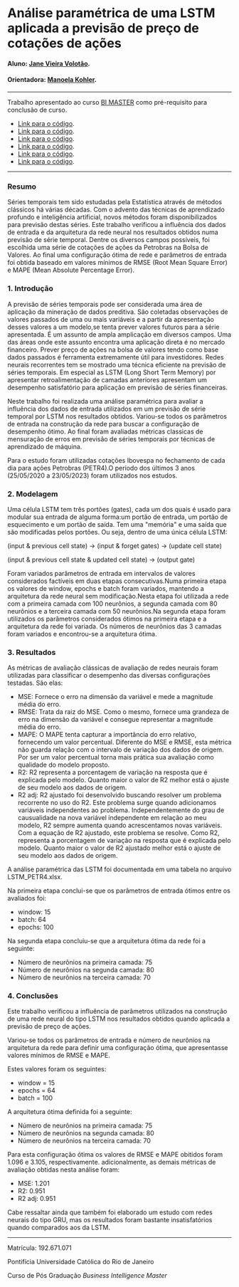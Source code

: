 # Análise paramétrica de uma LSTM aplicada a previsão de preço de cotações de ações

#### Aluno: [Jane Vieira Volotão](https://github.com/janevolotao/bimaster/).
#### Orientadora: [Manoela Kohler](https://github.com/manoelakohler).
---

Trabalho apresentado ao curso [BI MASTER](https://ica.puc-rio.ai/bi-master) como pré-requisito para conclusão de curso.

- [Link para o código](https://github.com/janevolotao/bimaster/LSTM1.ipynb).
- [Link para o código](https://github.com/janevolotao/bimaster/LSTM2.ipynb).
- [Link para o código](https://github.com/janevolotao/bimaster/LSTM3.ipynb). 
- [Link para o código](https://github.com/janevolotao/bimaster/LSTM4.ipynb). 
- [Link para o código](https://github.com/janevolotao/bimaster/LSTM5.ipynb). 
- [Link para o código](https://github.com/janevolotao/bimaster/LSTM6.ipynb).
---

### Resumo

Séries temporais tem sido estudadas pela Estatística através de métodos clássicos há várias décadas. Com o advento das técnicas de aprendizado profundo e inteligência artificial, novos métodos foram disponibilizados para previsão destas séries.
Este trabalho verificou a influência dos dados de entrada e da arquitetura da rede neural nos resultados obtidos numa previsão de série temporal. Dentre os diversos campos possíveis, foi escolhida uma série de cotações de ações da Petrobras na Bolsa de Valores.
Ao final uma configuração ótima de rede e parâmetros de entrada foi obtida baseado em valores mínimos de RMSE (Root Mean Square Error) e MAPE (Mean Absolute Percentage Error).

### 1. Introdução

A previsão de séries temporais pode ser considerada uma área de aplicação da mineração de dados preditiva. São coletadas observações de valores passados de uma ou mais variáveis e a partir da apresentação desses valores a um modelo,se tenta prever valores futuros para a série apresentada. É um assunto de ampla amplicação em diversos campos. Uma das áreas onde este assunto encontra uma aplicação direta é no mercado financeiro. Prever preço de ações na bolsa de valores tendo como base dados passados é ferramenta extremamente útil para investidores. Redes neurais recorrentes tem se mostrado uma técnica eficiente na previsão de séries temporais. 
Em especial as LSTM (Long Short Term Memory) por apresentar retroalimentação de camadas anteriores apresentam um desempenho satisfatório para aplicação em previsão de séries financeiras.

Neste trabalho foi realizada uma análise paramétrica para avaliar a influência dos dados de entrada utilizados em um previsão de série temporal por LSTM nos resultados obtidos.
Variou-se todos os parâmetros de entrada na construção da rede para buscar a configuração de desempenho ótimo. 
Ao final foram avaliadas métricas classicas de mensuração de erros em previsão de séries temporais por técnicas de aprendizado de máquina.

Para o estudo foram utilizadas cotações Ibovespa no fechamento de cada dia para ações Petrobras (PETR4).O período dos últimos 3 anos (25/05/2020 a 23/05/2023) foram utilizados nos estudos.

### 2. Modelagem

Uma célula LSTM tem três portões (gates), cada um dos quais é usado para modular sua entrada de alguma forma:um portão de entrada, um portão de esquecimento e um portão de saída. Tem uma "memória" e uma saída que são modificadas pelos portões. Ou seja, dentro de uma única célula LSTM:

(input & previous cell state) -> (input & forget gates) -> (update cell state)

(input & previous cell state & updated cell state) -> (output gate)

Foram variados parâmetros de entrada em intervalos de valores considerados factíveis em duas etapas consecutivas.Numa primeira etapa os valores de window, epochs e batch foram variados, mantendo a arquitetura da rede neural sem modificação.Nesta etapa foi utilizada a rede com a primeira camada com 100 neurônios, a segunda camada com 80 neurônios e a terceira camada com 50 neurônios.Na segunda etapa foram utilizados os parâmetros considerados ótimos na primeira etapa e a arquitetura da rede foi variada. Os números de neurônios das 3 camadas foram variados e encontrou-se a arquitetura ótima.

### 3. Resultados

As métricas de avaliação clássicas de avaliação de redes neurais foram utilizadas para classificar o desempenho das diversas configurações testadas.
São elas:
- MSE:
Fornece o erro na dimensão da variável e mede a magnitude média do erro.
- RMSE:
Trata da raiz do MSE. Como o mesmo, fornece uma grandeza de erro na dimensão da variável e consegue representar a magnitude média do erro.	
- MAPE:	
O MAPE tenta capturar a importância do erro relativo, fornecendo um valor percentual. Diferente do MSE e RMSE, esta métrica não guarda relação com o intervalo de variação dos dados de origem. Por ser um valor percentual torna mais prática sua avaliação como qualidade do modelo proposto.
- R2:
R2 representa a porcentagem de variação na resposta que é explicada pelo modelo. Quanto maior o valor de R2 melhor está o ajuste de seu modelo aos dados de origem.	
- R2 adj:
R2 ajustado foi desenvolvido buscando resolver um problema recorrente no uso do R2. Este problema surge quando adicionamos variáveis independentes ao problema. Independentemente do grau de causualidade na nova variável independente em relação ao meu modelo, R2 sempre aumenta quando acrescentamos novas variáveis. Com a equação de R2 ajustado, este problema se resolve. Como R2, representa a porcentagem de variação na resposta que é explicada pelo modelo. Quanto maior o valor de R2 ajustado melhor está o ajuste de seu modelo aos dados de origem.

A análise paramétrica das LSTM foi documentada em uma tabela no arquivo LSTM_PETR4.xlsx.

Na primeira etapa conclui-se que os parâmetros de entrada ótimos entre os avaliados foi:

- window: 15
- batch: 64
- epochs: 100

Na segunda etapa concluiu-se que a arquitetura ótima da rede foi a seguinte:

- Número de neurônios na primeira camada: 75
- Número de neurônios na segunda camada: 80
- Número de neurônios na terceira camada: 70

### 4. Conclusões

Este trabalho verificou a influência de parâmetros utilizados na construção de uma rede neural do tipo LSTM nos resultados obtidos quando aplicada a previsão de preço de ações.

Variou-se todos os parâmetros de entrada e número de neurônios na arquitetura da rede para definir uma configuração ótima, que apresentasse valores mínimos de RMSE e MAPE.

Estes valores foram os seguintes:

- window = 15
- epochs = 64
- batch = 100
  
A arquitetura ótima definida foi a seguinte:

- Número de neurônios na primeira camada: 75
- Número de neurônios na segunda camada: 80
- Número de neurônios na terceira camada: 70
  
Para esta configuração ótima os valores de RMSE e MAPE obitidos foram 1.096 e 3.105, respectivamente. adicionalmente, as demais métricas de avaliação obtidas nesta análise foram:
- MSE: 1.201
- R2: 0.951
- R2 adj: 0.951
  
Cabe ressaltar ainda que também foi elaborado um estudo com redes neurais do tipo GRU, mas os resultados foram bastante insatisfatórios quando comparados aos da LSTM.

---

Matrícula: 192.671.071

Pontifícia Universidade Católica do Rio de Janeiro

Curso de Pós Graduação *Business Intelligence Master*
